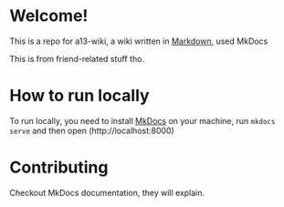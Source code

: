 # Welcome!
This is a repo for a13-wiki, a wiki written in [Markdown](https://en.wikipedia.org/wiki/Markdown), used MkDocs

This is from friend-related stuff tho.
# How to run locally
To run locally, you need to install [MkDocs](https://mkdocs.org/) on your machine, run `mkdocs serve` and then open (http://localhost:8000)
# Contributing
Checkout MkDocs documentation, they will explain.
